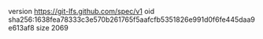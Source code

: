 version https://git-lfs.github.com/spec/v1
oid sha256:1638fea78333c3e570b261765f5aafcfb5351826e991d0f6fe445daa9e613af8
size 2069
